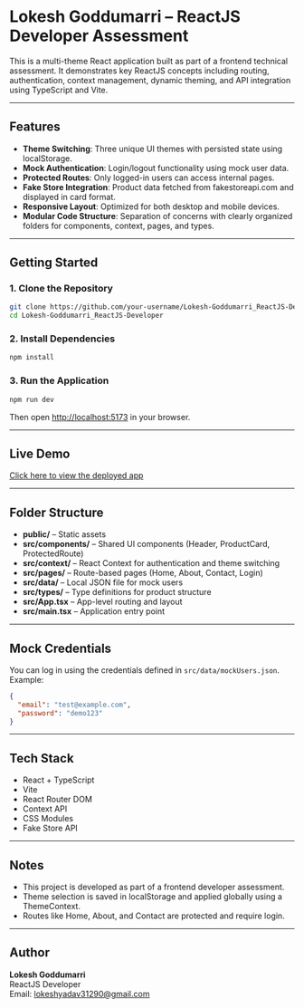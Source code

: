 # Lokesh Goddumarri – ReactJS Developer Assessment

This is a multi-theme React application built as part of a frontend technical assessment. It demonstrates key ReactJS concepts including routing, authentication, context management, dynamic theming, and API integration using TypeScript and Vite.

---

## Features

- **Theme Switching**: Three unique UI themes with persisted state using localStorage.
- **Mock Authentication**: Login/logout functionality using mock user data.
- **Protected Routes**: Only logged-in users can access internal pages.
- **Fake Store Integration**: Product data fetched from fakestoreapi.com and displayed in card format.
- **Responsive Layout**: Optimized for both desktop and mobile devices.
- **Modular Code Structure**: Separation of concerns with clearly organized folders for components, context, pages, and types.

---

## Getting Started

### 1. Clone the Repository

```bash
git clone https://github.com/your-username/Lokesh-Goddumarri_ReactJS-Developer.git
cd Lokesh-Goddumarri_ReactJS-Developer
```

### 2. Install Dependencies

```bash
npm install
```

### 3. Run the Application

```bash
npm run dev
```

Then open [http://localhost:5173](http://localhost:5173) in your browser.

---

## Live Demo

[Click here to view the deployed app](https://lokesh-goddumarri-reactjs-developer.netlify.app/)

---

## Folder Structure

- **public/** – Static assets  
- **src/components/** – Shared UI components (Header, ProductCard, ProtectedRoute)  
- **src/context/** – React Context for authentication and theme switching  
- **src/pages/** – Route-based pages (Home, About, Contact, Login)  
- **src/data/** – Local JSON file for mock users  
- **src/types/** – Type definitions for product structure  
- **src/App.tsx** – App-level routing and layout  
- **src/main.tsx** – Application entry point

---

## Mock Credentials

You can log in using the credentials defined in `src/data/mockUsers.json`. Example:

```json
{
  "email": "test@example.com",
  "password": "demo123"
}
```

---

## Tech Stack

- React + TypeScript
- Vite
- React Router DOM
- Context API
- CSS Modules
- Fake Store API

---

## Notes

- This project is developed as part of a frontend developer assessment.
- Theme selection is saved in localStorage and applied globally using a ThemeContext.
- Routes like Home, About, and Contact are protected and require login.

---

## Author

**Lokesh Goddumarri**  
ReactJS Developer  
Email: lokeshyadav31290@gmail.com